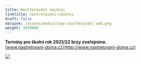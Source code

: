 ```yaml
---
title: Nastřelování náušnic
linktitle: nastrelovani-nausnic
draft: false
obrazek: /assets/media/logo-nastřelování_web.png
weight: 1010000
---
```

**Termíny pro školní rok 2021/22 brzy zveřejníme.**\
 [www.nastrelovani-doma.cz](http://www.nastrelovani-doma.cz)

![](/assets/media/nastrelovani.jpg)